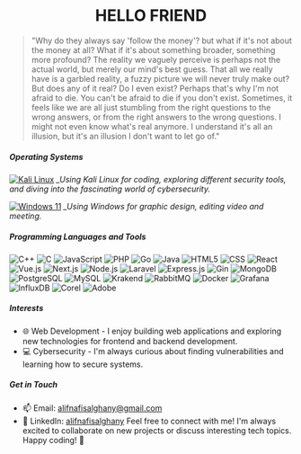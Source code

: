 <h1 align="center">HELLO FRIEND</h1>

> "Why do they always say 'follow the money'? but what if it's not about the money at all? What if it's about something broader, something more profound? The reality we vaguely perceive is perhaps not the actual world, but merely our mind's best guess. That all we really have is a garbled reality, a fuzzy picture we will never truly make out?  But does any of it real? Do I even exist? Perhaps that's why I'm not afraid to die. You can't be afraid to die if you don't exist. Sometimes, it feels like we are all just stumbling from the right questions to the wrong answers, or from the right answers to the wrong questions.  I might not even know what's real anymore. I understand it's all an illusion, but it's an illusion I don't want to let go of."

##### Operating Systems
[![Kali Linux](https://img.shields.io/badge/-Kali%20Linux-557C94?style=flat-square&logo=kali-linux&logoColor=white)](https://www.kali.org/)
*_Using Kali Linux for coding, exploring different security tools, and diving into the fascinating world of cybersecurity.*

[![Windows 11](https://img.shields.io/badge/-Windows%2011-0078D6?style=flat-square&logo=windows&logoColor=white)](https://www.microsoft.com/software-download/windows11)
*_Using Windows for graphic design, editing video and meeting.*

##### Programming Languages and Tools
![C++](https://img.shields.io/badge/-C++-00599C?style=flat-square&logo=cplusplus&logoColor=white)
![C](https://img.shields.io/badge/-C-A8B9CC?style=flat-square&logo=c&logoColor=white)
![JavaScript](https://img.shields.io/badge/-JavaScript-F7DF1E?style=flat-square&logo=javascript&logoColor=black)
![PHP](https://img.shields.io/badge/-PHP-777BB4?style=flat-square&logo=php&logoColor=white)
![Go](https://img.shields.io/badge/-Go-00ADD8?style=flat-square&logo=go&logoColor=white)
![Java](https://img.shields.io/badge/-Java-007396?style=flat-square&logo=java&logoColor=white)
![HTML5](https://img.shields.io/badge/-HTML5-E34F26?style=flat-square&logo=html5&logoColor=white)
![CSS](https://img.shields.io/badge/-CSS-1572B6?style=flat-square&logo=css3&logoColor=white)
![React](https://img.shields.io/badge/-React-61DAFB?style=flat-square&logo=react&logoColor=white)
![Vue.js](https://img.shields.io/badge/-Vue.js-4FC08D?style=flat-square&logo=vue.js&logoColor=white)
![Next.js](https://img.shields.io/badge/-Next.js-000000?style=flat-square&logo=next.js&logoColor=white)
![Node.js](https://img.shields.io/badge/-Node.js-339933?style=flat-square&logo=node.js&logoColor=white)
![Laravel](https://img.shields.io/badge/-Laravel-FF2D20?style=flat-square&logo=laravel&logoColor=white)
![Express.js](https://img.shields.io/badge/-Express.js-000000?style=flat-square&logo=express&logoColor=white)
![Gin](https://img.shields.io/badge/-Gin-00ADD8?style=flat-square&logo=go&logoColor=white)
![MongoDB](https://img.shields.io/badge/-MongoDB-47A248?style=flat-square&logo=mongodb&logoColor=white)
![PostgreSQL](https://img.shields.io/badge/-PostgreSQL-336791?style=flat-square&logo=postgresql&logoColor=white)
![MySQL](https://img.shields.io/badge/-MySQL-4479A1?style=flat-square&logo=mysql&logoColor=white)
![Krakend](https://img.shields.io/badge/-Krakend-1064ee?style=flat-square&logo=krakend&logoColor=white)
![RabbitMQ](https://img.shields.io/badge/-RabbitMQ-FF6600?style=flat-square&logo=rabbitmq&logoColor=white)
![Docker](https://img.shields.io/badge/-Docker-2496ED?style=flat-square&logo=docker&logoColor=white)
![Grafana](https://img.shields.io/badge/-Grafana-ffa500?style=flat-square&logo=grafana&logoColor=white)
![InfluxDB](https://img.shields.io/badge/-InfluxDB-b818b3?style=flat-square&logo=influxdb&logoColor=white)
![Corel](https://img.shields.io/badge/-CorelDraw-1cb36c?style=flat-square&logo=coreldraw&logoColor=white)
![Adobe](https://img.shields.io/badge/-Adobe-00005b?style=flat-square&logo=adobe&logoColor=9999ff)

##### Interests
- :globe_with_meridians: Web Development - I enjoy building web applications and exploring new technologies for frontend and backend development.
- :computer: Cybersecurity - I'm always curious about finding vulnerabilities and learning how to secure systems.

##### Get in Touch
- :mailbox: Email: [alifnafisalghany@gmail.com](mailto:alifnafisalghany@gmail.com)
- :briefcase: LinkedIn: [alifnafisalghany](https://www.linkedin.com/in/alifnafisalghany/)
Feel free to connect with me! I'm always excited to collaborate on new projects or discuss interesting tech topics.
Happy coding! 🚀
